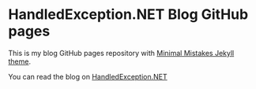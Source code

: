 # HandledException.NET Blog GitHub pages

This is my blog GitHub pages repository with [Minimal Mistakes Jekyll theme](https://github.com/mmistakes/minimal-mistakes).

You can read the blog on [HandledException.NET](http://handledexception.net/)
